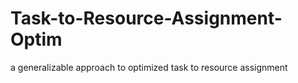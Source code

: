 # Task-to-Resource-Assignment-Optim
 a generalizable approach to optimized task to resource assignment 

